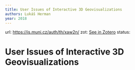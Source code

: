 ```yaml
---
title: User Issues of Interactive 3D Geovisualizations
authors: Lukáš Herman
year: 2018
---
```

url:  https://is.muni.cz/auth/th/xaw2n/
zot: [See in Zotero](zotero://select/items/@hermanUserIssuesInteractive2019)
status:
# User Issues of Interactive 3D Geovisualizations




